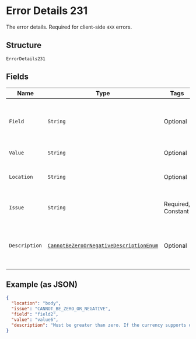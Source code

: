 
# Error Details 231

The error details. Required for client-side `4XX` errors.

## Structure

`ErrorDetails231`

## Fields

| Name | Type | Tags | Description | Getter | Setter |
|  --- | --- | --- | --- | --- | --- |
| `Field` | `String` | Optional | The field that caused the error. If this field is in the body, set this value to the field's JSON pointer value. Required for client-side errors. | String getField() | setField(String field) |
| `Value` | `String` | Optional | The value of the field that caused the error. | String getValue() | setValue(String value) |
| `Location` | `String` | Optional | The location of the field that caused the error. Value is `body`, `path`, or `query`.<br>**Default**: `"body"` | String getLocation() | setLocation(String location) |
| `Issue` | `String` | Required, Constant | The unique, fine-grained application-level error code.<br>**Default**: `"CANNOT_BE_ZERO_OR_NEGATIVE"` | String getIssue() | setIssue(String issue) |
| `Description` | [`CannotBeZeroOrNegativeDescriptionEnum`](../../doc/models/cannot-be-zero-or-negative-description-enum.md) | Optional | The human-readable description for an issue. The description can change over the lifetime of an API, so clients must not depend on this value. | CannotBeZeroOrNegativeDescriptionEnum getDescription() | setDescription(CannotBeZeroOrNegativeDescriptionEnum description) |

## Example (as JSON)

```json
{
  "location": "body",
  "issue": "CANNOT_BE_ZERO_OR_NEGATIVE",
  "field": "field2",
  "value": "value6",
  "description": "Must be greater than zero. If the currency supports decimals, only two decimal place precision is supported."
}
```

